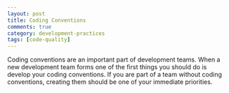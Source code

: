 ```yaml
---
layout: post
title: Coding Conventions
comments: true
category: development-practices
tags: [code-quality]
---
```


Coding conventions are an important part of development teams. When a new development team forms one of the first things you should
do is develop your coding conventions. If you are part of a team without coding conventions, creating them should be one of your
immediate priorities. 
